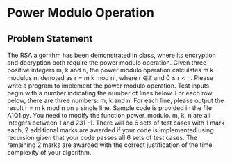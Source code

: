 # Power Modulo Operation

## Problem Statement

The RSA algorithm has been demonstrated in class, where its encryption and decryption both 
require the power modulo operation. Given three positive integers m, k and n, the power modulo 
operation calculates m
k modulus n, denoted as r = m
k mod n , where r ∈ℤ and 0 ≤ r < n.
Please write a program to implement the power modulo operation. Test inputs begin with a number 
indicating the number of lines below. For each row below, there are three numbers: m, k and n. 
For each line, please output the result r = m
k mod n on a single line.
Sample code is provided in the file A1Q1.py. You need to modify the function power_modulo. m, 
k, n are all integers between 1 and 231
-1.
There will be 6 sets of test cases with 1 mark each, 2 additional marks are awarded if your code is 
implemented using recursion given that your code passes all 6 sets of test cases. The remaining 2 
marks are awarded with the correct justification of the time complexity of your algorithm.

